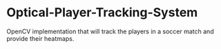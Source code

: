 # Optical-Player-Tracking-System
OpenCV implementation that will track the players in a soccer match and provide their heatmaps.


